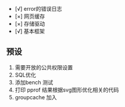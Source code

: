 - [√] error的错误日志
- [×] 网页缓存
- [×] 存储驱动
- [√] 基本框架

## 预设
1. 需要开放的公共权限设置
2. SQL优化
3. 添加bench 测试
4. 打印 pprof 结果根据svg图形优化相关的代码
5. groupcache 加入
